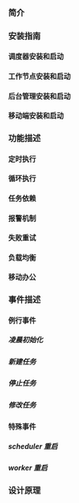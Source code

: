 
### 简介

### 安装指南
#### 调度器安装和启动
#### 工作节点安装和启动
#### 后台管理安装和启动
#### 移动端安装和启动

### 功能描述
#### 定时执行
#### 循环执行
#### 任务依赖
#### 报警机制
#### 失败重试
#### 负载均衡
#### 移动办公


### 事件描述
#### 例行事件
##### 凌晨初始化
##### 新建任务
##### 停止任务
##### 修改任务

#### 特殊事件
##### scheduler 重启
##### worker 重启


### 设计原理

